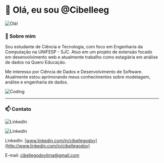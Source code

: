 # 👋 Olá, eu sou @Cibelleeg

![Olá!](https://media.giphy.com/media/hvRJCLFzcasrR4ia7z/giphy.gif)

### 🚀 Sobre mim

Sou estudante de Ciência e Tecnologia, com foco em Engenharia da Computação na UNIFESP - SJC. Atuo em um projeto de extensão focado em desenvolvimento web e atualmente trabalho como estagiária em análise de dados na Quero Educação.

Me interesso por Ciência de Dados e Desenvolvimento de Software. Atualmente estou aprimorando meus conhecimentos sobre modelagem, análise e engenharia de dados.

![Coding](https://media.giphy.com/media/qgQUggAC3Pfv687qPC/giphy.gif)

---

### 📫 Contato

![LinkedIn](https://media.giphy.com/media/j5QcmXoFWp0kw/giphy.gif)

![LinkedIn](https://media.giphy.com/media/j5QcmXoFWp0kw/giphy.gif)

LinkedIn: [www.linkedin.com/in/cibellegodoy](http://www.linkedin.com/in/cibellegodoy)

E-mail: [cibellegodoylima@gmail.com](mailto:cibellegodoylima@gmail.com)







<!---
Cibelleeg/Cibelleeg is a ✨ special ✨ repository because its `README.md` (this file) appears on your GitHub profile.
You can click the Preview link to take a look at your changes.
--->

